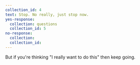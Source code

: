 ```yaml
---
collection_id: 4
text: Stop. No really, just stop now.
yes-response:
  collection: questions
  collection_id: 5
no-response:
  collection: 
  collection_id:  
---
```


But if you're thinking "I really want to do this" then keep going.
